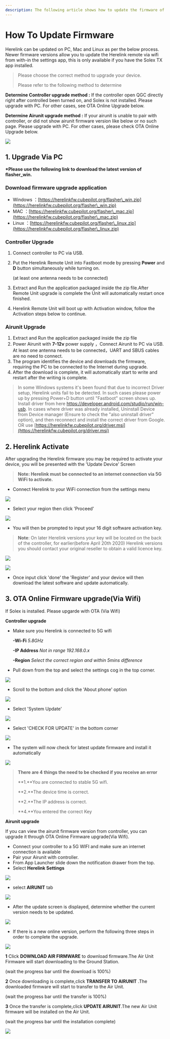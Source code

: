 ```yaml
---
description: The following article shows how to update the firmware of Herelink Units
---
```


# How To Update Firmware

Herelink can be updated on PC, Mac and Linux as per the below process. Newer firmware versions allow you to update the Herelink remote via wifi from with-in the settings app, this is only available if you have the Solex TX app installed.

> Please choose the correct method to upgrade your device.
>
> Please refer to the following method to determine

**Determine Controller upgrade method :** If the controller open QGC directly right after controlled been turned on, and Solex is not installed. Please upgrade with PC. For other cases, see OTA Online Upgrade below.

**Determine Airunit upgrade method :** If your airunit is unable to pair with controller, or did not show airunit firmware version like below or no such page. Please upgrade with PC. For other cases, please check OTA Online Upgrade below.

![](<../../.gitbook/assets/009 (1).png>)

## 1. Upgrade Via PC

**\*Please use the following link to download the latest version of flasher\_win.**

### **Download firmware upgrade application**

* Windows ：[https://herelinkfw.cubepilot.org/flasher\_win.zip](https://herelinkfw.cubepilot.org/flasher\_win.zip)
* MAC ：[https://herelinkfw.cubepilot.org/flasher\_mac.zip](https://herelinkfw.cubepilot.org/flasher\_mac.zip)
* Linux ：[https://herelinkfw.cubepilot.org/flasher\_linux.zip](https://herelinkfw.cubepilot.org/flasher\_linux.zip)

### **Controller Upgrade**

1. Connect controller to PC via USB.
2.  Put the Herelink Remote Unit into Fastboot mode by pressing **Power** and **D** button simultaneously while turning on.

    (at least one antenna needs to be connected)
3. Extract and Run the application packaged inside the zip file.After Remote Unit upgrade is complete the Unit will automatically restart once finished.
4. Herelink Remote Unit will boot up with Activation window, follow the Activation steps below to continue.

### **Airunit Upgrade**

1. Extract and Run the application packaged inside the zip file
2. Power Airunit with **7-12v** power supply ，Connect Airunit to PC via USB. At least one antenna needs to be connected，UART and SBUS cables are no need to connect.
3. The program identifies the device and downloads the firmware, requiring the PC to be connected to the Internet during upgrade.
4. After the download is complete, it will automatically start to write and restart after the writing is complete.

> In some Windows systems it's been found that due to incorrect Driver setup, Herelink units fail to be detected. In such cases please power up by pressing Power+D button until "Fastboot" screen shows up. Install driver from here https://developer.android.com/studio/run/win-usb. In cases where driver was already installed, Uninstall Device from Device manager (Ensure to check the "also uninstall driver" option), and then reconnect and install the correct driver from Google. OR use [https://herelinkfw.cubepilot.org/driver.msi](https://herelinkfw.cubepilot.org/driver.msi)

## 2. Herelink Activate

After upgrading the Herelink firmware you may be required to activate your device, you will be presented with the 'Update Device' Screen

> **Note: Herelink must be connected to an internet connection via 5G WiFi to activate.**

* Connect Herelink to your WiFi connection from the settings menu

![](../../.gitbook/assets/fw-up1-16547388683561.png)

* Select your region then click 'Proceed'

![](../../.gitbook/assets/fw-up2.png)

* You will then be prompted to input your 16 digit software activation key.

> **Note**: On later Herelink versions your key will be located on the back of the controller, for earlier(before April 20th 2020) Herelink versions you should contact your original reseller to obtain a valid licence key.

![](../../.gitbook/assets/fw-up3.png)

![](../../.gitbook/assets/fw-up4.png)

* Once input click 'done' the 'Register' and your device will then download the latest software and update automatically.

## **3. OTA Online Firmware upgrade(Via Wifi)**

If Solex is installed. Please upgarde with OTA (Via Wifi)

**Controller upgrade**

*   Make sure you Herelink is connected to 5G wifi

    **-Wi-Fi** _5.8GHz_

    **-IP Address** _Not in range 192.168.0.x_

    **-Region** _Select the correct region and within 5mins difference_
* Pull down from the top and select the settings cog in the top corner.

![](../../.gitbook/assets/settings-1.jpg)

* Scroll to the bottom and click the 'About phone' option

![](../../.gitbook/assets/settings.jpg)

* Select 'System Update'

![](../../.gitbook/assets/system-update.jpg)

* Select 'CHECK FOR UPDATE' in the bottom corner

![](../../.gitbook/assets/update.jpg)

* The system will now check for latest update firmware and install it automatically

![](../../.gitbook/assets/updating.png)

> **There are 4 things the need to be checked if you receive an error**
>
> \*\*1.\*\*You are connected to stable 5G wifi.
>
> \*\*2.\*\*The device time is correct.
>
> \*\*2.\*\*The IP address is correct.
>
> \*\*4.\*\*You entered the correct Key

**Airunit upgrade**

If you can view the airunit firmware version from controller, you can upgrade it through OTA Online Firmware upgrade(Via Wifi).

* Connect your controller to a 5G WIFI and make sure an internet connection is available
* Pair your Airunit with controller.
* From App Launcher slide down the notification drawer from the top.
* Select **Herelink Settings**

![](../../.gitbook/assets/017.png)

* select **AIRUNIT** tab

![](../../.gitbook/assets/013.png)

* After the update screen is displayed, determine whether the current version needs to be updated.

![](../../.gitbook/assets/009.png)

* If there is a new online version, perform the following three steps in order to complete the upgrade.

![](../../.gitbook/assets/018.png)

**1** Click **DOWNLOAD AIR FIRMWARE** to download firmware.The Air Unit Firmware will start downloading to the Ground Station.

(wait the progress bar until the download is 100%)

**2** Once downloading is complete,click **TRANSFER TO AIRUNIT** .The downloaded firmware will start to transfer to the Air Unit.

(wait the progress bar until the transfer is 100%)

**3** Once the transfer is complete,click **UPDATE AIRUNIT**.The new Air Unit firmware will be installed on the Air Unit.

(wait the progress bar until the installation complete)

![](../../.gitbook/assets/019.png)
